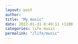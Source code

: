 ```yaml
---
layout: post
author:
title: "My music"
date: 2022-01-31 0:49:11 +1100
categories: life music
permalink: "/life/music"
---
```

